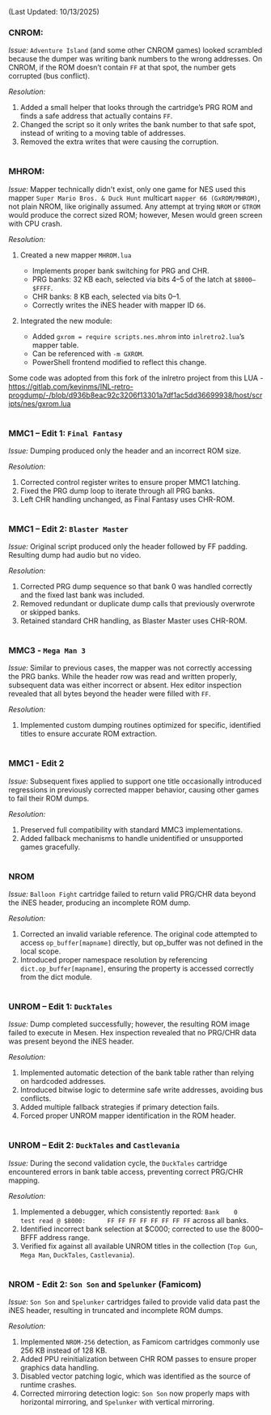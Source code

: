 (Last Updated: 10/13/2025)

### CNROM:
*Issue:* `Adventure Island` (and some other CNROM games) looked scrambled because the dumper was writing bank numbers to the wrong addresses. On CNROM, if the ROM doesn’t contain `FF` at that spot, the number gets corrupted (bus conflict).

*Resolution:*
1. Added a small helper that looks through the cartridge’s PRG ROM and finds a safe address that actually contains `FF`.
2. Changed the script so it only writes the bank number to that safe spot, instead of writing to a moving table of addresses.
3. Removed the extra writes that were causing the corruption.
<br/><br/>

### MHROM:
*Issue:* Mapper technically didn't exist, only one game for NES used this mapper `Super Mario Bros. & Duck Hunt` multicart `mapper 66 (GxROM/MHROM)`, not plain NROM, like originally assumed. Any attempt at trying `NROM` or `GTROM` would produce the correct sized ROM; however, Mesen would green screen with CPU crash. 

*Resolution:*
1. Created a new mapper `MHROM.lua`
    - Implements proper bank switching for PRG and CHR.
    - PRG banks: 32 KB each, selected via bits 4–5 of the latch at `$8000–$FFFF`.
    - CHR banks: 8 KB each, selected via bits 0–1.
    - Correctly writes the iNES header with mapper ID `66`.

2. Integrated the new module:
    - Added `gxrom = require scripts.nes.mhrom` into `inlretro2.lua`’s mapper table.
    - Can be referenced with `-m GXROM`.
    - PowerShell frontend modified to reflect this change.

Some code was adopted from this fork of the inlretro project from this LUA - https://gitlab.com/kevinms/INL-retro-progdump/-/blob/d936b8eac92c3206f13301a7df1ac5dd36699938/host/scripts/nes/gxrom.lua
<br/><br/>

### MMC1 – Edit 1: `Final Fantasy`
*Issue:* Dumping produced only the header and an incorrect ROM size.

*Resolution:*
1. Corrected control register writes to ensure proper MMC1 latching.
2. Fixed the PRG dump loop to iterate through all PRG banks.
3. Left CHR handling unchanged, as Final Fantasy uses CHR-ROM.
<br/><br/>

### MMC1 – Edit 2: `Blaster Master`
*Issue:* Original script produced only the header followed by FF padding. Resulting dump had audio but no video.

*Resolution:*
1. Corrected PRG dump sequence so that bank 0 was handled correctly and the fixed last bank was included.
2. Removed redundant or duplicate dump calls that previously overwrote or skipped banks.
3. Retained standard CHR handling, as Blaster Master uses CHR-ROM.
<br/><br/>

### MMC3 - `Mega Man 3`
*Issue:* Similar to previous cases, the mapper was not correctly accessing the PRG banks. While the header row was read and written properly, subsequent data was either incorrect or absent. Hex editor inspection revealed that all bytes beyond the header were filled with `FF`.

*Resolution:*
1. Implemented custom dumping routines optimized for specific, identified titles to ensure accurate ROM extraction.
<br/><br/>

### MMC1 - Edit 2
*Issue:* Subsequent fixes applied to support one title occasionally introduced regressions in previously corrected mapper behavior, causing other games to fail their ROM dumps.

*Resolution:*
1. Preserved full compatibility with standard MMC3 implementations.
2. Added fallback mechanisms to handle unidentified or unsupported games gracefully.
<br/><br/>

### NROM
*Issue:* `Balloon Fight` cartridge failed to return valid PRG/CHR data beyond the iNES header, producing an incomplete ROM dump.

*Resolution:*
1. Corrected an invalid variable reference. The original code attempted to access `op_buffer[mapname]` directly, but op_buffer was not defined in the local scope.
2. Introduced proper namespace resolution by referencing `dict.op_buffer[mapname]`, ensuring the property is accessed correctly from the dict module.
<br/><br/>

### UNROM – Edit 1: `DuckTales`
*Issue:* Dump completed successfully; however, the resulting ROM image failed to execute in Mesen. Hex inspection revealed that no PRG/CHR data was present beyond the iNES header.

*Resolution:*
1. Implemented automatic detection of the bank table rather than relying on hardcoded addresses.
2. Introduced bitwise logic to determine safe write addresses, avoiding bus conflicts.
3. Added multiple fallback strategies if primary detection fails.
4. Forced proper UNROM mapper identification in the ROM header.
<br/><br/>

### UNROM – Edit 2: `DuckTales` and `Castlevania`
*Issue:* During the second validation cycle, the `DuckTales` cartridge encountered errors in bank table access, preventing correct PRG/CHR mapping.

*Resolution:*
1. Implemented a debugger, which consistently reported: `Bank    0       test read @ $8000:      FF FF FF FF FF FF FF FF` across all banks.
2. Identified incorrect bank selection at $C000; corrected to use the $8000–$BFFF address range.
3. Verified fix against all available UNROM titles in the collection (`Top Gun`, `Mega Man`, `DuckTales`, `Castlevania`).
<br/><br/>

### NROM - Edit 2: `Son Son` and `Spelunker` (Famicom)
*Issue:* `Son Son` and `Spelunker` cartridges failed to provide valid data past the iNES header, resulting in truncated and incomplete ROM dumps.

*Resolution:*
1. Implemented `NROM-256` detection, as Famicom cartridges commonly use 256 KB instead of 128 KB.
2. Added PPU reinitialization between CHR ROM passes to ensure proper graphics data handling.
3. Disabled vector patching logic, which was identified as the source of runtime crashes.
4. Corrected mirroring detection logic: `Son Son` now properly maps with horizontal mirroring, and `Spelunker` with vertical mirroring.

